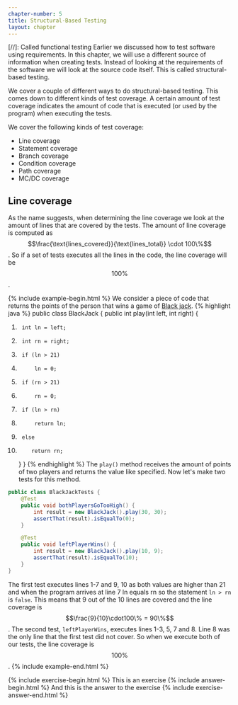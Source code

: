 ```yaml
---
chapter-number: 5
title: Structural-Based Testing
layout: chapter
---
```


[//]: Called functional testing
Earlier we discussed how to test software using requirements.
In this chapter, we will use a different source of information when creating tests.
Instead of looking at the requirements of the software we will look at the source code itself.
This is called structural-based testing.

We cover a couple of different ways to do structural-based testing.
This comes down to different kinds of test coverage.
A certain amount of test coverage indicates the amount of code that is executed (or used by the program) when executing the tests.

We cover the following kinds of test coverage:
* Line coverage
* Statement coverage
* Branch coverage
* Condition coverage
* Path coverage
* MC/DC coverage

## Line coverage
As the name suggests, when determining the line coverage we look at the amount of lines that are covered by the tests.
The amount of line coverage is computed as $$\frac{\text{lines_covered}}{\text{lines_total}} \cdot 100\%$$.
So if a set of tests executes all the lines in the code, the line coverage will be $$100\%$$.

{% include example-begin.html %}
We consider a piece of code that returns the points of the person that wins a game of [Black jack]("https://en.wikipedia.org/wiki/Blackjack").
{% highlight java %}
public class BlackJack {
    public int play(int left, int right) {
1.      int ln = left;
2.      int rn = right;
3.      if (ln > 21)
4.          ln = 0;
5.      if (rn > 21)
6.          rn = 0;
7.      if (ln > rn)
8.          return ln;
9.      else
10.         return rn;
    }
}
{% endhighlight %}
The `play()` method receives the amount of points of two players and returns the value like specified.
Now let's make two tests for this method.
```java
public class BlackJackTests {
    @Test
    public void bothPlayersGoTooHigh() {
        int result = new BlackJack().play(30, 30);
        assertThat(result).isEqualTo(0);
    }

    @Test
    public void leftPlayerWins() {
        int result = new BlackJack().play(10, 9);
        assertThat(result).isEqualTo(10);
    }
}
```
The first test executes lines 1-7 and 9, 10 as both values are higher than 21 and when the program arrives at line 7 ln equals rn so the statement `ln > rn` is `false`.
This means that 9 out of the 10 lines are covered and the line coverage is $$\frac{9}{10}\cdot100\% = 90\%$$.
The second test, `leftPlayerWins`, executes lines 1-3, 5, 7 and 8. 
Line 8 was the only line that the first test did not cover.
So when we execute both of our tests, the line coverage is $$100\%$$.
{% include example-end.html %}



{% include exercise-begin.html %}
This is an exercise
{% include answer-begin.html %}
And this is the answer to the exercise
{% include exercise-answer-end.html %}
